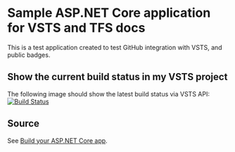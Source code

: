 # Sample ASP.NET Core application for VSTS and TFS docs
This is a test application created to test GitHub integration with VSTS, and public badges.

## Show the current build status in my VSTS project
The following image should show the latest build status via VSTS API: [![Build Status](https://ayerstnet.visualstudio.com/_apis/public/build/definitions/cb7ae555-62c0-4013-9870-6a2e6d7fcd64/5/badge)](https://ayerstnet.visualstudio.com/_apis/public/build/definitions/cb7ae555-62c0-4013-9870-6a2e6d7fcd64/5/badge)

## Source
See [Build your ASP.NET Core app](https://docs.microsoft.com/en-us/vsts/build-release/apps/aspnet/build-aspnet-core).
